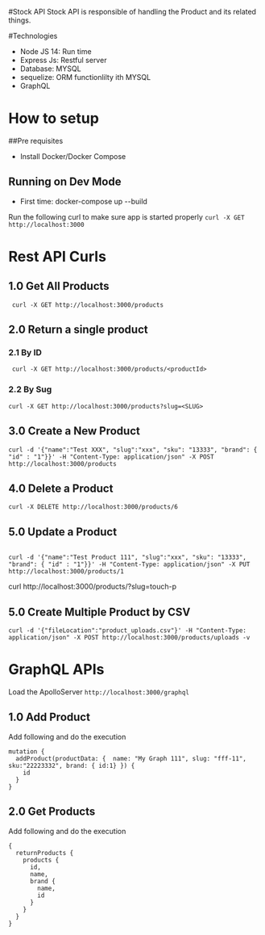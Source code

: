 
#Stock API 
Stock API is responsible of handling the Product and its related things.

#Technologies

* Node JS 14: Run time
* Express Js: Restful server
* Database: MYSQL
* sequelize: ORM functionlilty ith MYSQL
* GraphQL

# How to setup
##Pre requisites
* Install Docker/Docker Compose

## Running on Dev Mode
* First time: docker-compose up --build

Run the following curl to make sure app is started properly
```curl -X GET http://localhost:3000```

# Rest API Curls

## 1.0 Get All Products
```
 curl -X GET http://localhost:3000/products
 ```
## 2.0 Return a single product
### 2.1 By ID 
```
 curl -X GET http://localhost:3000/products/<productId>
 ```
### 2.2 By Sug

```
curl -X GET http://localhost:3000/products?slug=<SLUG>
```
## 3.0 Create a New Product
```
curl -d '{"name":"Test XXX", "slug":"xxx", "sku": "13333", "brand": { "id" : "1"}}' -H "Content-Type: application/json" -X POST http://localhost:3000/products
```

## 4.0 Delete a Product
```
curl -X DELETE http://localhost:3000/products/6

```

## 5.0 Update a Product
```

curl -d '{"name":"Test Product 111", "slug":"xxx", "sku": "13333", "brand": { "id" : "1"}}' -H "Content-Type: application/json" -X PUT http://localhost:3000/products/1
```
 curl http://localhost:3000/products/\?slug\=touch-p 
 
 
## 5.0 Create Multiple Product by CSV

```
curl -d '{"fileLocation":"product_uploads.csv"}' -H "Content-Type: application/json" -X POST http://localhost:3000/products/uploads -v
```

# GraphQL APIs
Load the ApolloServer 
`http://localhost:3000/graphql`
## 1.0 Add Product
Add following and do the execution
```
mutation {
  addProduct(productData: {  name: "My Graph 111", slug: "fff-11", sku:"22223332", brand: { id:1} }) {
    id
  }
}
```

## 2.0 Get Products
Add following and do the execution
```
{
  returnProducts {
    products {
      id,
      name,
      brand {
        name,
        id
      }
    }
  }
}
